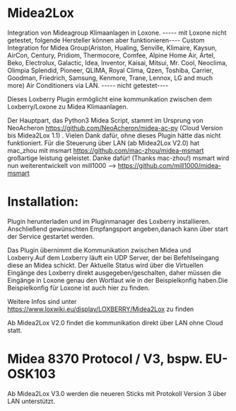 # Midea2Lox

Integration von Mideagroup Klimaanlagen in Loxone.
----- mit Loxone nicht getestet, folgende Hersteller können aber funktionieren----
Custom Integration for Midea Group(Ariston, Hualing, Senville, Klimaire, Kaysun, AirCon, Century, Pridiom, Thermocore, Comfee, Alpine Home Air, Artel, Beko, Electrolux, Galactic, Idea, Inventor, Kaisai, Mitsui, Mr. Cool, Neoclima, Olimpia Splendid, Pioneer, QLIMA, Royal Clima, Qzen, Toshiba, Carrier, Goodman, Friedrich, Samsung, Kenmore, Trane, Lennox, LG and much more) Air Conditioners via LAN.
----- nicht getestet----

Dieses Loxberry Plugin ermöglicht eine kommunikation zwischen dem Loxberry/Loxone zu Midea Klimaanlagen.

Der Hauptpart, das Python3 Midea Script, stammt im Ursprung von NeoAcheron https://github.com/NeoAcheron/midea-ac-py (Cloud Version bis Midea2Lox 1.1) . Vielen Dank dafür, ohne dieses Plugin hätte das nicht funktioniert.
Für die Steuerung über LAN (ab Midea2Lox V2.0) hat mac_zhou mit msmart https://github.com/mac-zhou/midea-msmart großartige leistung geleistet. Danke dafür! (Thanks mac-zhou!)
msmart wird nun weiterentwickelt von mill1000 --> https://github.com/mill1000/midea-msmart

# Installation:
Plugin herunterladen und im Pluginmanager des Loxberry installieren.
Anschließend gewünschten Empfangsport angeben,danach kann über start der Service gestartet werden.

Das Plugin übernimmt die Kommunikation zwischen Midea und Loxberry.Auf dem Loxberry läuft ein UDP Server, der bei Befehlseingang diese an Midea schickt. Der Aktuelle Status wird über die Virtuellen Eingänge des Loxberry direkt ausgegeben/geschalten,
daher müssen die Eingänge in Loxone genau den Wortlaut wie in der Beispielkonfig haben.Die Beispielkonfig für Loxone ist auch hier zu finden.

Weitere Infos sind unter https://www.loxwiki.eu/display/LOXBERRY/Midea2Lox zu finden

Ab Midea2Lox V2.0 findet die kommunikation direkt über LAN ohne Cloud statt. 

# Midea 8370 Protocol / V3, bspw. EU-OSK103
Ab Midea2Lox V3.0 werden die neueren Sticks mit Protokoll Version 3 über LAN unterstützt.
